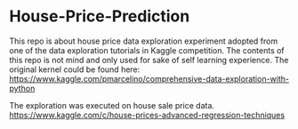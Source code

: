 # House-Price-Prediction

This repo is about house price data exploration experiment adopted from one of the data exploration tutorials in Kaggle competition. The contents of this repo is not mind and only used for sake of self learning experience. The original kernel could be found here: https://www.kaggle.com/pmarcelino/comprehensive-data-exploration-with-python

The exploration was executed on house sale price data. https://www.kaggle.com/c/house-prices-advanced-regression-techniques
